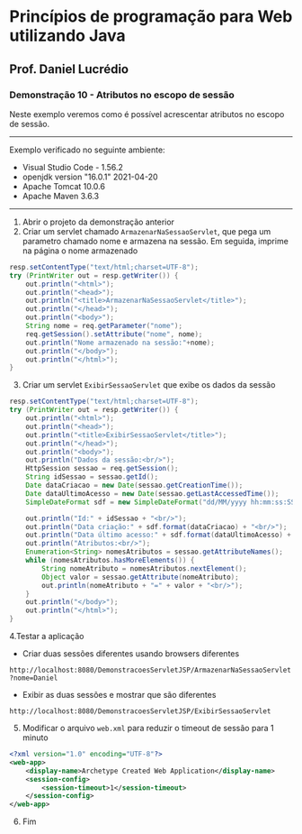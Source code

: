 # Princípios de programação para Web utilizando Java
## Prof. Daniel Lucrédio

### Demonstração 10 - Atributos no escopo de sessão

Neste exemplo veremos como é possível acrescentar atributos no escopo de sessão.

<hr>
Exemplo verificado no seguinte ambiente:

- Visual Studio Code - 1.56.2
- openjdk version "16.0.1" 2021-04-20
- Apache Tomcat 10.0.6
- Apache Maven 3.6.3
<hr>

1. Abrir o projeto da demonstração anterior
2. Criar um servlet chamado ```ArmazenarNaSessaoServlet```, que pega um parametro chamado nome e armazena na sessão. Em seguida, imprime na página o nome armazenado

```java
resp.setContentType("text/html;charset=UTF-8");
try (PrintWriter out = resp.getWriter()) {
    out.println("<html>");
    out.println("<head>");
    out.println("<title>ArmazenarNaSessaoServlet</title>");
    out.println("</head>");
    out.println("<body>");
    String nome = req.getParameter("nome");
    req.getSession().setAttribute("nome", nome);
    out.println("Nome armazenado na sessão:"+nome);
    out.println("</body>");
    out.println("</html>");
}
```

3. Criar um servlet ```ExibirSessaoServlet``` que exibe os dados da sessão

```java
resp.setContentType("text/html;charset=UTF-8");
try (PrintWriter out = resp.getWriter()) {
    out.println("<html>");
    out.println("<head>");
    out.println("<title>ExibirSessaoServlet</title>");
    out.println("</head>");
    out.println("<body>");
    out.println("Dados da sessão:<br/>");
    HttpSession sessao = req.getSession();
    String idSessao = sessao.getId();
    Date dataCriacao = new Date(sessao.getCreationTime());
    Date dataUltimoAcesso = new Date(sessao.getLastAccessedTime());
    SimpleDateFormat sdf = new SimpleDateFormat("dd/MM/yyyy hh:mm:ss:SSS");

    out.println("Id:" + idSessao + "<br/>");
    out.println("Data criação:" + sdf.format(dataCriacao) + "<br/>");
    out.println("Data último acesso:" + sdf.format(dataUltimoAcesso) + "<br/>");
    out.println("Atributos:<br/>");
    Enumeration<String> nomesAtributos = sessao.getAttributeNames();
    while (nomesAtributos.hasMoreElements()) {
        String nomeAtributo = nomesAtributos.nextElement();
        Object valor = sessao.getAttribute(nomeAtributo);
        out.println(nomeAtributo + "=" + valor + "<br/>");
    }
    out.println("</body>");
    out.println("</html>");
}
```

4.Testar a aplicação
- Criar duas sessões diferentes usando browsers diferentes

```http://localhost:8080/DemonstracoesServletJSP/ArmazenarNaSessaoServlet?nome=Daniel```

- Exibir as duas sessões e mostrar que são diferentes

```http://localhost:8080/DemonstracoesServletJSP/ExibirSessaoServlet```

5. Modificar o arquivo ```web.xml``` para reduzir o timeout de sessão para 1 minuto

```xml
<?xml version="1.0" encoding="UTF-8"?>
<web-app>
    <display-name>Archetype Created Web Application</display-name>
    <session-config>
        <session-timeout>1</session-timeout>
    </session-config>
</web-app>
```
6. Fim
